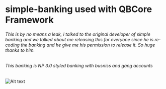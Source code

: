 # simple-banking used with QBCore Framework

###### This is by no means a leak, i talked to the original developer of simple banking and we talked about me releasing this for everyone since he is re-coding the banking and he give me his permission to release it. So huge thanks to him.

###### This banking is NP 3.0 styled banking with busniss and gang accounts 

![Alt text](https://prnt.sc/1qe193t "In Game screen-shot")


